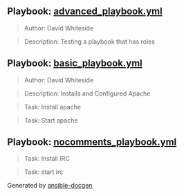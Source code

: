 ## Playbook: [advanced_playbook.yml](advanced_playbook.yml)
> Author: David Whiteside

> Description: Testing a playbook that has roles


## Playbook: [basic_playbook.yml](basic_playbook.yml)
> Author: David Whiteside

> Description: Installs and Configured Apache

> Task: Install apache

> Task: Start apache


## Playbook: [nocomments_playbook.yml](nocomments_playbook.yml)
> Task: Install IRC

> Task: start irc



Generated by [ansible-docgen](https://www.github.com/starboarder2001/ansible-docgen)
